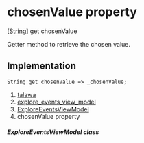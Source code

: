 
<div>

# chosenValue property

</div>



[[String](https://api.flutter.dev/flutter/dart-core/String-class.html)]
get chosenValue



Getter method to retrieve the chosen value.



## Implementation

``` language-dart
String get chosenValue => _chosenValue;
```








1.  [talawa](../../index.html)
2.  [explore_events_view_model](../../view_model_after_auth_view_models_event_view_models_explore_events_view_model/)
3.  [ExploreEventsViewModel](../../view_model_after_auth_view_models_event_view_models_explore_events_view_model/ExploreEventsViewModel-class.html)
4.  chosenValue property

##### ExploreEventsViewModel class







